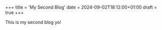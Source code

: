 +++
title = 'My Second Blog'
date = 2024-09-02T18:12:00+01:00
draft = true
+++

This is my second blog yo!
